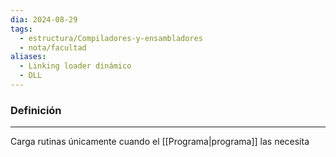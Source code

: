 ```yaml
---
dia: 2024-08-29
tags:
  - estructura/Compiladores-y-ensambladores
  - nota/facultad
aliases:
  - Linking loader dinámico
  - DLL
---
```

### Definición
---
Carga rutinas únicamente cuando el [[Programa|programa]] las necesita
